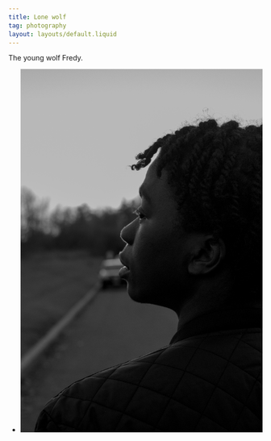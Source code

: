 ```yaml
---
title: Lone wolf
tag: photography
layout: layouts/default.liquid  
---
```


The young wolf Fredy. 

<div class="album_">
    <ul>
        <li><img class="album_image" src="images/IMG_8962.jpg"/></li>
    </ul>
</div>